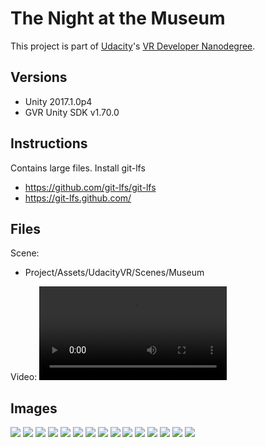 # The Night at the Museum

This project is part of [Udacity](https://www.udacity.com "Udacity - Be in demand")'s [VR Developer Nanodegree](https://www.udacity.com/course/vr-developer-nanodegree--nd017).

## Versions
- Unity 2017.1.0p4
- GVR Unity SDK v1.70.0

## Instructions

Contains large files. Install git-lfs
- https://github.com/git-lfs/git-lfs
- https://git-lfs.github.com/

## Files

Scene:
- Project/Assets/UdacityVR/Scenes/Museum

Video:
![](Museum.mov)

## Images

![](Images/Museum-01.PNG)
![](Images/Museum-02.PNG)
![](Images/Museum-03.PNG)
![](Images/Museum-04.PNG)
![](Images/Museum-05.PNG)
![](Images/Museum-06.PNG)
![](Images/Museum-07.PNG)
![](Images/Museum-08.PNG)
![](Images/Museum-09.PNG)
![](Images/Museum-10.PNG)
![](Images/Museum-11.PNG)
![](Images/Museum-12.PNG)
![](Images/Museum-13.PNG)
![](Images/Museum-14.PNG)
![](Images/Museum-15.PNG)
